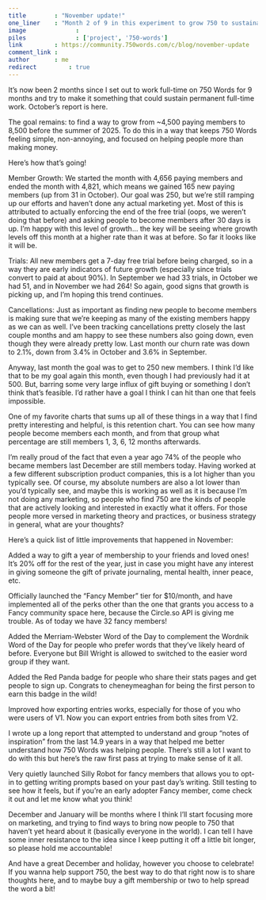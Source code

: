 ```yaml
---
title        : "November update!"
one_liner    : "Month 2 of 9 in this experiment to grow 750 to sustainability"
image			   : 
piles			   : ['project', '750-words']
link         : https://community.750words.com/c/blog/november-update
comment_link : 
author       : me
redirect		 : true
---
```


It’s now been 2 months since I set out to work full-time on 750 Words for 9 months and try to make it something that could sustain permanent full-time work. October’s report is here.

The goal remains: to find a way to grow from ~4,500 paying members to 8,500 before the summer of 2025. To do this in a way that keeps 750 Words feeling simple, non-annoying, and focused on helping people more than making money. 

Here’s how that’s going! 

Member Growth: We started the month with 4,656 paying members and ended the month with 4,821, which means we gained 165 new paying members (up from 31 in October). Our goal was 250, but we’re still ramping up our efforts and haven’t done any actual marketing yet. Most of this is attributed to actually enforcing the end of the free trial (oops, we weren’t doing that before) and asking people to become members after 30 days is up. I’m happy with this level of growth… the key will be seeing where growth levels off this month at a higher rate than it was at before. So far it looks like it will be.

Trials: All new members get a 7-day free trial before being charged, so in a way they are early indicators of future growth (especially since trials convert to paid at about 90%). In September we had 33 trials, in October we had 51, and in November we had 264! So again, good signs that growth is picking up, and I’m hoping this trend continues.

Cancellations: Just as important as finding new people to become members is making sure that we’re keeping as many of the existing members happy as we can as well. I’ve been tracking cancellations pretty closely the last couple months and am happy to see these numbers also going down, even though they were already pretty low. Last month our churn rate was down to 2.1%, down from 3.4% in October and 3.6% in September. 

Anyway, last month the goal was to get to 250 new members. I think I’d like that to be my goal again this month, even though I had previously had it at 500. But, barring some very large influx of gift buying or something I don’t think that’s feasible. I’d rather have a goal I think I can hit than one that feels impossible. 

One of my favorite charts that sums up all of these things in a way that I find pretty interesting and helpful, is this retention chart. You can see how many people become members each month, and from that group what percentage are still members 1, 3, 6, 12 months afterwards.

I’m really proud of the fact that even a year ago 74% of the people who became members last December are still members today. Having worked at a few different subscription product companies, this is a lot higher than you typically see. Of course, my absolute numbers are also a lot lower than you’d typically see, and maybe this is working as well as it is because I’m not doing any marketing, so people who find 750 are the kinds of people that are actively looking and interested in exactly what it offers. For those people more versed in marketing theory and practices, or business strategy in general, what are your thoughts? 

Here’s a quick list of little improvements that happened in November:

Added a way to gift a year of membership to your friends and loved ones! It’s 20% off for the rest of the year, just in case you might have any interest in giving someone the gift of private journaling, mental health, inner peace, etc. 

Officially launched the “Fancy Member” tier for $10/month, and have implemented all of the perks other than the one that grants you access to a Fancy community space here, because the Circle.so API is giving me trouble. As of today we have 32 fancy members! 

Added the Merriam-Webster Word of the Day to complement the Wordnik Word of the Day for people who prefer words that they’ve likely heard of before. Everyone but Bill Wright is allowed to switched to the easier word group if they want. 

Added the Red Panda badge for people who share their stats pages and get people to sign up. Congrats to cheneymeaghan for being the first person to earn this badge in the wild! 

Improved how exporting entries works, especially for those of you who were users of V1. Now you can export entries from both sites from V2. 

I wrote up a long report that attempted to understand and group “notes of inspiration” from the last 14.9 years in a way that helped me better understand how 750 Words was helping people. There’s still a lot I want to do with this but here’s the raw first pass at trying to make sense of it all. 

Very quietly launched Silly Robot for fancy members that allows you to opt-in to getting writing prompts based on your past day’s writing. Still testing to see how it feels, but if you’re an early adopter Fancy member, come check it out and let me know what you think! 

December and January will be months where I think I’ll start focusing more on marketing, and trying to find ways to bring now people to 750 that haven’t yet heard about it (basically everyone in the world). I can tell I have some inner resistance to the idea since I keep putting it off a little bit longer, so please hold me accountable! 

And have a great December and holiday, however you choose to celebrate! If you wanna help support 750, the best way to do that right now is to share thoughts here, and to maybe buy a gift membership or two to help spread the word a bit! 